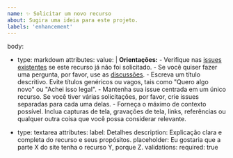 ```yaml
---
name: ✨ Solicitar um novo recurso
about: Sugira uma ideia para este projeto.
labels: 'enhancement'
---
```


body:
- type: markdown
  attributes:
    value: |
      **Orientações:**
      - Verifique nas [issues existentes](https://github.com/fct-coders/hacktoberfest-2021-presencas/issues?q=is%3Aissue) se este recurso já não foi solicitado.
      - Se você quiser fazer uma pergunta, por favor, use as [discussões](https://github.com/fct-coders/hacktoberfest-2021-presencas/discussions).
      - Escreva um título descritivo. Evite títulos genéricos ou vagos, tais como "Quero algo novo" ou "Achei isso legal".
      - Mantenha sua issue centrada em um único recurso. Se você tiver várias solicitações, por favor, crie issues separadas para cada uma delas.
      - Forneça o máximo de contexto possível. Inclua capturas de tela, gravações de tela, links, referências ou qualquer outra coisa que você possa considerar relevante.

- type: textarea
  attributes:
    label: Detalhes
    description: Explicação clara e completa do recurso e seus propósitos.
    placeholder: Eu gostaria que a parte X do site tenha o recurso Y, porque Z.
  validations:
    required: true
